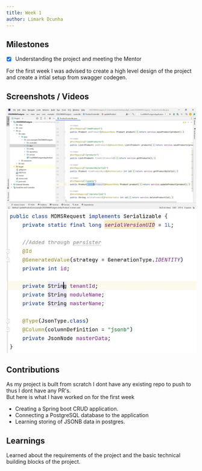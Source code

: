 ```yaml
---
title: Week 1
author: Limark Dcunha
---
```


## Milestones

- [x] Understanding the project and meeting the Mentor

For the first week I was advised to create a high level design of the project and create a intial setup from swagger codegen.

## Screenshots / Videos

![Alt text](<../static/Week 1/CRUD with postgres.JPG>)
![Alt text](<../static/Week 1/JSONB with postgres.jpg>)

## Contributions

As my project is built from scratch I dont have any existing repo to push to thus I dont have any PR's.\
But here is what I have worked on for the first week

- Creating a Spring boot CRUD application.
- Connecting a PostgreSQL database to the application
- Learning storing of JSONB data in postgres.

## Learnings

Learned about the requirements of the project and the basic technical building blocks of the project.
